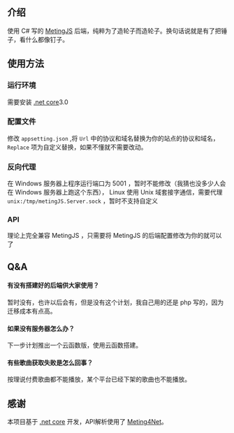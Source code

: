 ﻿## 介绍

使用 C# 写的 [MetingJS](https://github.com/metowolf/MetingJS) 后端，纯粹为了造轮子而造轮子。换句话说就是有了把锤子，看什么都像钉子。


## 使用方法

### 运行环境

需要安装 [.net core](https://dotnet.microsoft.com/download)3.0

### 配置文件

修改 `appsetting.json` ,将 `Url` 中的协议和域名替换为你的站点的协议和域名， `Replace` 项为自定义替换，如果不懂就不需要改动。

### 反向代理

在 Windows 服务器上程序运行端口为 5001 ，暂时不能修改（我猜也没多少人会在 Windows 服务器上跑这个东西）， Linux 使用 Unix 域套接字通信，需要代理 `unix:/tmp/metingJS.Server.sock` ，暂时不支持自定义

### API

理论上完全兼容 MetingJS ，只需要将 MetingJS 的后端配置修改为你的就可以了

## Q&A

#### 有没有搭建好的后端供大家使用？  
暂时没有，也许以后会有，但是没有这个计划，我自己用的还是 php 写的，因为迁移成本有点高。

#### 如果没有服务器怎么办？
下一步计划推出一个云函数版，使用云函数搭建。

#### 有些歌曲获取失败是怎么回事？
按理说付费歌曲都不能播放，某个平台已经下架的歌曲也不能播放。

## 感谢

本项目基于 [.net core](https://dotnet.microsoft.com) 开发，API解析使用了 [Meting4Net](https://github.com/yiyungent/Meting4Net)。